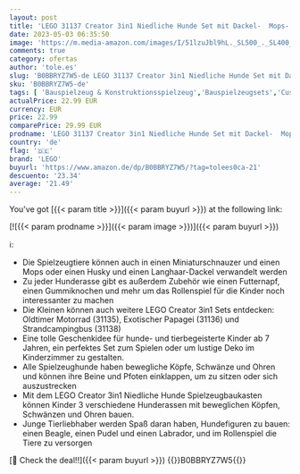 ```yaml
---
layout: post
title: 'LEGO 31137 Creator 3in1 Niedliche Hunde Set mit Dackel-  Mops-  Pudel-Tierfiguren und mehr  Spielzeug für Kinder ab 7 Jahren  Geschenk für Hundeliebhaber'
date: 2023-05-03 06:35:50
image: 'https://m.media-amazon.com/images/I/51lzuJbl9hL._SL500_._SL400_.jpg'
comments: true
category: ofertas
author: 'tole.es'
slug: 'B0BBRYZ7W5-de LEGO 31137 Creator 3in1 Niedliche Hunde Set mit Dackel-...'
sku: 'B0BBRYZ7W5-de'
tags: [ 'Bauspielzeug & Konstruktionsspielzeug','Bauspielzeugsets','Custom Stores','LEGO','Lego Creator','Self Service','Spielzeug','lego','🇩🇪', ]
actualPrice: 22.99 EUR
currency: EUR
price: 22.99
comparePrice: 29.99 EUR
prodname: 'LEGO 31137 Creator 3in1 Niedliche Hunde Set mit Dackel-  Mops-  Pudel-Tierfiguren und mehr  Spielzeug für Kinder ab 7 Jahren  Geschenk für Hundeliebhaber'
country: 'de'
flag: '🇩🇪'
brand: 'LEGO'
buyurl: 'https://www.amazon.de/dp/B0BBRYZ7W5/?tag=tolees0ca-21'
descuento: '23.34'
average: '21.49'
---
```


You've got [{{< param title >}}]({{< param buyurl >}}) at the following link:

[![{{< param prodname >}}]({{< param image >}})]({{< param buyurl >}})

ℹ️:

- Die Spielzeugtiere können auch in einen Miniaturschnauzer und einen Mops oder einen Husky und einen Langhaar-Dackel verwandelt werden
- Zu jeder Hunderasse gibt es außerdem Zubehör wie einen Futternapf, einen Gummiknochen und mehr um das Rollenspiel für die Kinder noch interessanter zu machen
- Die Kleinen können auch weitere LEGO Creator 3in1 Sets entdecken: Oldtimer Motorrad (31135), Exotischer Papagei (31136) und Strandcampingbus (31138)
- Eine tolle Geschenkidee für hunde- und tierbegeisterte Kinder ab 7 Jahren, ein perfektes Set zum Spielen oder um lustige Deko im Kinderzimmer zu gestalten.
- Alle Spielzeughunde haben bewegliche Köpfe, Schwänze und Ohren und können ihre Beine und Pfoten einklappen, um zu sitzen oder sich auszustrecken
- Mit dem LEGO Creator 3in1 Niedliche Hunde Spielzeugbaukasten können Kinder 3 verschiedene Hunderassen mit beweglichen Köpfen, Schwänzen und Ohren bauen.
- Junge Tierliebhaber werden Spaß daran haben, Hundefiguren zu bauen: einen Beagle, einen Pudel und einen Labrador, und im Rollenspiel die Tiere zu versorgen

[🛒 Check the deal!!]({{< param buyurl >}})
{{<world>}}B0BBRYZ7W5{{</world>}}
